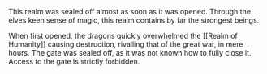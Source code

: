 This realm was sealed off almost as soon as it was opened. Through the elves keen sense of magic, this realm contains by far the strongest beings. 

When first opened, the dragons quickly overwhelmed the [[Realm of Humanity]] causing destruction, rivalling that of the great war, in mere hours. The gate was sealed off, as it was not known how to fully close it. Access to the gate is strictly forbidden.